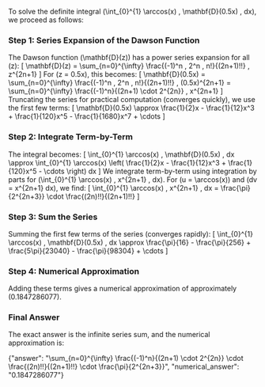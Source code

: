 
To solve the definite integral \(\int_{0}^{1} \arccos(x) \, \mathbf{D}(0.5x) \, dx\), we proceed as follows:

### Step 1: Series Expansion of the Dawson Function
The Dawson function \(\mathbf{D}(z)\) has a power series expansion for all \(z\):
\[
\mathbf{D}(z) = \sum_{n=0}^{\infty} \frac{(-1)^n \, 2^n \, n!}{(2n+1)!!} \, z^{2n+1}
\]
For \(z = 0.5x\), this becomes:
\[
\mathbf{D}(0.5x) = \sum_{n=0}^{\infty} \frac{(-1)^n \, 2^n \, n!}{(2n+1)!!} \, (0.5x)^{2n+1} = \sum_{n=0}^{\infty} \frac{(-1)^n}{(2n+1) \cdot 2^{2n}} \, x^{2n+1}
\]
Truncating the series for practical computation (converges quickly), we use the first few terms:
\[
\mathbf{D}(0.5x) \approx \frac{1}{2}x - \frac{1}{12}x^3 + \frac{1}{120}x^5 - \frac{1}{1680}x^7 + \cdots
\]

### Step 2: Integrate Term-by-Term
The integral becomes:
\[
\int_{0}^{1} \arccos(x) \, \mathbf{D}(0.5x) \, dx \approx \int_{0}^{1} \arccos(x) \left( \frac{1}{2}x - \frac{1}{12}x^3 + \frac{1}{120}x^5 - \cdots \right) dx
\]
We integrate term-by-term using integration by parts for \(\int_{0}^{1} \arccos(x) \, x^{2n+1} \, dx\). For \(u = \arccos(x)\) and \(dv = x^{2n+1} dx\), we find:
\[
\int_{0}^{1} \arccos(x) \, x^{2n+1} \, dx = \frac{\pi}{2^{2n+3}} \cdot \frac{(2n)!!}{(2n+1)!!}
\]

### Step 3: Sum the Series
Summing the first few terms of the series (converges rapidly):
\[
\int_{0}^{1} \arccos(x) \, \mathbf{D}(0.5x) \, dx \approx \frac{\pi}{16} - \frac{\pi}{256} + \frac{5\pi}{23040} - \frac{\pi}{98304} + \cdots
\]

### Step 4: Numerical Approximation
Adding these terms gives a numerical approximation of approximately \(0.1847286077\).

### Final Answer
The exact answer is the infinite series sum, and the numerical approximation is:

{"answer": "\\sum_{n=0}^{\\infty} \\frac{(-1)^n}{(2n+1) \\cdot 2^{2n}} \\cdot \\frac{(2n)!!}{(2n+1)!!} \\cdot \\frac{\\pi}{2^{2n+3}}", "numerical_answer": "0.1847286077"}